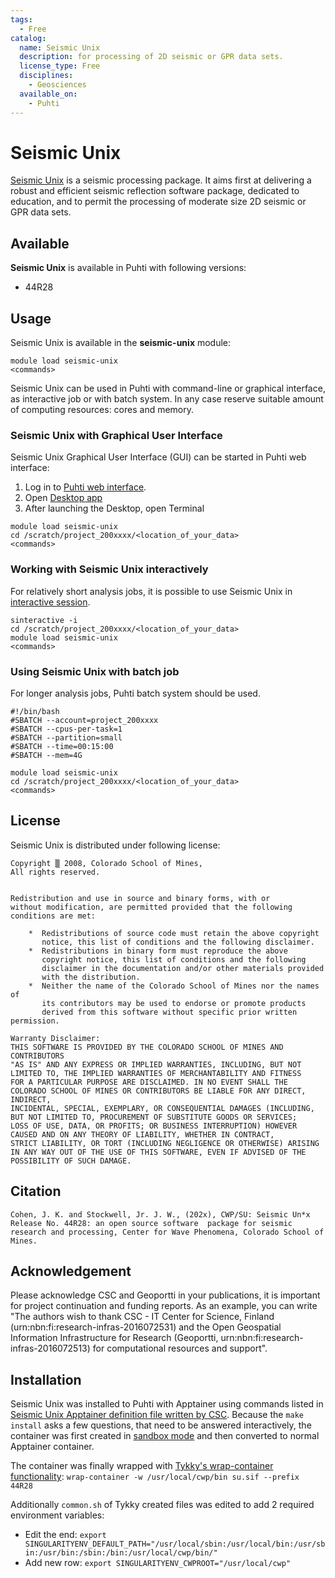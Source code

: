 ```yaml
---
tags:
  - Free
catalog:
  name: Seismic Unix
  description: for processing of 2D seismic or GPR data sets.
  license_type: Free
  disciplines:
    - Geosciences
  available_on:
    - Puhti
---
```


# Seismic Unix

[Seismic Unix](https://wiki.seismic-unix.org/start) is a seismic processing package. It aims first at delivering a robust and efficient seismic reflection software package, dedicated to education, and to permit the processing of moderate size 2D seismic or GPR data sets.


## Available

__Seismic Unix__ is available in Puhti with following versions:

* 44R28


## Usage

Seismic Unix is available in the __seismic-unix__ module:

```
module load seismic-unix
<commands>
```
Seismic Unix can be used in Puhti with command-line or graphical interface, as interactive job or with batch system. In any case reserve suitable amount of computing resources: cores and memory. 

### Seismic Unix with Graphical User Interface

Seismic Unix Graphical User Interface (GUI) can be started in Puhti web interface:

1. Log in to [Puhti web interface](https://puhti.csc.fi).
2. Open [Desktop app](../computing/webinterface/desktop.md)
3. After launching the Desktop, open Terminal

```
module load seismic-unix
cd /scratch/project_200xxxx/<location_of_your_data>
<commands>
```

### Working with Seismic Unix interactively
For relatively short analysis jobs, it is possible to use Seismic Unix in [interactive session](../computing/running/interactive-usage.md).

```
sinteractive -i
cd /scratch/project_200xxxx/<location_of_your_data>
module load seismic-unix
<commands>
```

### Using Seismic Unix with batch job
For longer analysis jobs, Puhti batch system should be used.

```
#!/bin/bash
#SBATCH --account=project_200xxxx
#SBATCH --cpus-per-task=1
#SBATCH --partition=small
#SBATCH --time=00:15:00
#SBATCH --mem=4G

module load seismic-unix
cd /scratch/project_200xxxx/<location_of_your_data>
<commands>
```

## License 

Seismic Unix is distributed under following license:

```
Copyright ▒ 2008, Colorado School of Mines,
All rights reserved.


Redistribution and use in source and binary forms, with or
without modification, are permitted provided that the following
conditions are met:

    *  Redistributions of source code must retain the above copyright
       notice, this list of conditions and the following disclaimer.
    *  Redistributions in binary form must reproduce the above
       copyright notice, this list of conditions and the following
       disclaimer in the documentation and/or other materials provided
       with the distribution.
    *  Neither the name of the Colorado School of Mines nor the names of
       its contributors may be used to endorse or promote products
       derived from this software without specific prior written permission.

Warranty Disclaimer:
THIS SOFTWARE IS PROVIDED BY THE COLORADO SCHOOL OF MINES AND CONTRIBUTORS
"AS IS" AND ANY EXPRESS OR IMPLIED WARRANTIES, INCLUDING, BUT NOT
LIMITED TO, THE IMPLIED WARRANTIES OF MERCHANTABILITY AND FITNESS
FOR A PARTICULAR PURPOSE ARE DISCLAIMED. IN NO EVENT SHALL THE
COLORADO SCHOOL OF MINES OR CONTRIBUTORS BE LIABLE FOR ANY DIRECT, INDIRECT,
INCIDENTAL, SPECIAL, EXEMPLARY, OR CONSEQUENTIAL DAMAGES (INCLUDING,
BUT NOT LIMITED TO, PROCUREMENT OF SUBSTITUTE GOODS OR SERVICES;
LOSS OF USE, DATA, OR PROFITS; OR BUSINESS INTERRUPTION) HOWEVER
CAUSED AND ON ANY THEORY OF LIABILITY, WHETHER IN CONTRACT,
STRICT LIABILITY, OR TORT (INCLUDING NEGLIGENCE OR OTHERWISE) ARISING
IN ANY WAY OUT OF THE USE OF THIS SOFTWARE, EVEN IF ADVISED OF THE
POSSIBILITY OF SUCH DAMAGE.
```


## Citation

`Cohen, J. K. and Stockwell, Jr. J. W., (202x), CWP/SU: Seismic Un*x Release No. 44R28: an open source software  package for seismic research and processing, Center for Wave Phenomena, Colorado School of Mines.
`


## Acknowledgement

Please acknowledge CSC and Geoportti in your publications, it is important for project continuation and funding reports.
As an example, you can write "The authors wish to thank CSC - IT Center for Science, Finland (urn:nbn:fi:research-infras-2016072531) and the Open Geospatial Information Infrastructure for Research (Geoportti, urn:nbn:fi:research-infras-2016072513) for computational resources and support".


## Installation

Seismic Unix was installed to Puhti with Apptainer using commands listed in [Seismic Unix Apptainer definition file written by CSC](https://github.com/CSCfi/singularity-recipes/blob/main/seismic-unix/44R28.def). 
Because the `make install` asks a few questions, that need to be answered interactively, the container was first created in [sandbox mode](https://apptainer.org/docs/user/main/build_a_container.html#creating-writable-sandbox-directories) 
and then converted to normal Apptainer container.

The container was finally wrapped with [Tykky's wrap-container functionality](../computing/containers/tykky.md#container-based-installations): `wrap-container -w /usr/local/cwp/bin su.sif --prefix 44R28`

Additionally `common.sh` of Tykky created files was edited to add 2 required environment variables:
* Edit the end: `export SINGULARITYENV_DEFAULT_PATH="/usr/local/sbin:/usr/local/bin:/usr/sbin:/usr/bin:/sbin:/bin:/usr/local/cwp/bin/"`
* Add new row: `export SINGULARITYENV_CWPROOT="/usr/local/cwp"`
